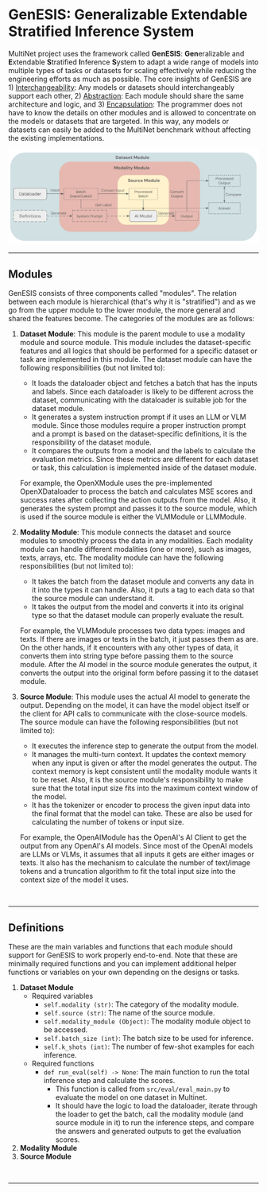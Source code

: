 # GenESIS: Generalizable Extendable Stratified Inference System

MultiNet project uses the framework called **GenESIS**: **Gen**eralizable and **E**xtendable **S**tratified **I**nference **S**ystem to adapt a wide range of models into multiple types of tasks or datasets for scaling effectively while reducing the engineering efforts as much as possible. The core insights of GenESIS are 1) <u>Interchangeability</u>: Any models or datasets should interchangeably support each other, 2) <u>Abstraction</u>: Each module should share the same architecture and logic, and 3) <u>Encapsulation</u>: The programmer does not have to know the details on other modules and is allowed to concentrate on the models or datasets that are targeted. In this way, any models or datasets can easily be added to the MultiNet benchmark without affecting the existing implementations.

<img src="../../assets/framework-figure.png" alt="The figure of the inference framework."/>

<br/>

---

## Modules

GenESIS consists of three components called "modules". The relation between each module is hierarchical (that's why it is "stratified") and as we go from the upper module to the lower module, the more general and shared the features become. The categories of the modules are as follows:

1. **Dataset Module**: This module is the parent module to use a modality module and source module. This module includes the dataset-specific features and all logics that should be performed for a specific dataset or task are implemented in this module. The dataset module can have the following responsibilities (but not limited to):

   - It loads the dataloader object and fetches a batch that has the inputs and labels. Since each dataloader is likely to be different across the dataset, communicating with the dataloader is suitable job for the dataset module.
   - It generates a system instruction prompt if it uses an LLM or VLM module. Since those modules require a proper instruction prompt and a prompt is based on the dataset-specific definitions, it is the responsibility of the dataset module.
   - It compares the outputs from a model and the labels to calculate the evaluation metrics. Since these metrics are different for each dataset or task, this calculation is implemented inside of the dataset module.

   For example, the OpenXModule uses the pre-implemented OpenXDataloader to process the batch and calculates MSE scores and success rates after collecting the action outputs from the model. Also, it generates the system prompt and passes it to the source module, which is used if the source module is either the VLMModule or LLMModule.

2. **Modality Module**: This module connects the dataset and source modules to smoothly process the data in any modalities. Each modality module can handle different modalities (one or more), such as images, texts, arrays, etc. The modality module can have the following responsibilities (but not limited to):

   - It takes the batch from the dataset module and converts any data in it into the types it can handle. Also, it puts a tag to each data so that the source module can understand it.
   - It takes the output from the model and converts it into its original type so that the dataset module can properly evaluate the result.

   For example, the VLMModule processes two data types: images and texts. If there are images or texts in the batch, it just passes them as are. On the other hands, if it encounters with any other types of data, it converts them into string type before passing them to the source module. After the AI model in the source module generates the output, it converts the output into the original form before passing it to the dataset module.

3. **Source Module**: This module uses the actual AI model to generate the output. Depending on the model, it can have the model object itself or the client for API calls to communicate with the close-source models. The source module can have the following responsibilities (but not limited to):

   - It executes the inference step to generate the output from the model.
   - It manages the multi-turn context. It updates the context memory when any input is given or after the model generates the output. The context memory is kept consistent until the modality module wants it to be reset. Also, it is the source module's responsibility to make sure that the total input size fits into the maximum context window of the model.
   - It has the tokenizer or encoder to process the given input data into the final format that the model can take. These are also be used for calculating the number of tokens or input size.

   For example, the OpenAIModule has the OpenAI's AI Client to get the output from any OpenAI's AI models. Since most of the OpenAI models are LLMs or VLMs, it assumes that all inputs it gets are either images or texts. It also has the mechanism to calculate the number of text/image tokens and a truncation algorithm to fit the total input size into the context size of the model it uses.

<br>

---

## Definitions

These are the main variables and functions that each module should support for GenESIS to work properly end-to-end. Note that these are minimally required functions and you can implement additional helper functions or variables on your own depending on the designs or tasks.

1. **Dataset Module**
   - Required variables
     - `self.modality (str)`: The category of the modality module.
     - `self.source (str)`: The name of the source module.
     - `self.modality_module (Object)`: The modality module object to be accessed.
     - `self.batch_size (int)`: The batch size to be used for inference.
     - `self.k_shots (int)`: The number of few-shot examples for each inference.
   - Required functions
     - `def run_eval(self) -> None`: The main function to run the total inference step and calculate the scores.
       - This function is called from `src/eval/eval_main.py` to evaluate the model on one dataset in Multinet.
       - It should have the logic to load the dataloader, iterate through the loader to get the batch, call the modality module (and source module in it) to run the inference steps, and compare the answers and generated outputs to get the evaluation scores.
2. **Modality Module**
3. **Source Module**

<br/>

---
